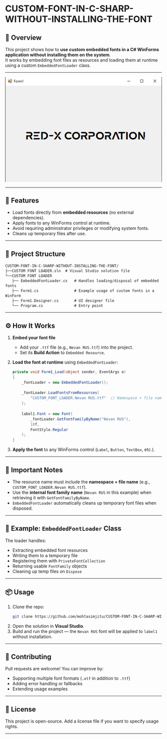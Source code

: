 # CUSTOM-FONT-IN-C-SHARP-WITHOUT-INSTALLING-THE-FONT

## 🎯 Overview
This project shows how to **use custom embedded fonts in a C# WinForms application without installing them on the system**.  
It works by embedding font files as resources and loading them at runtime using a custom `EmbeddedFontLoader` class.

---

![App Screenshot](image.png)


---

## 🚀 Features
- Load fonts directly from **embedded resources** (no external dependencies).
- Apply fonts to any WinForms control at runtime.
- Avoid requiring administrator privileges or modifying system fonts.
- Cleans up temporary files after use.

---

## 📂 Project Structure
```
CUSTOM-FONT-IN-C-SHARP-WITHOUT-INSTALLING-THE-FONT/
├──CUSTOM FONT LOADER.sln  # Visual Studio solution file
└──CUSTOM FONT LOADER
   ├── EmbeddedFontLoader.cs   # Handles loading/disposal of embedded fonts
   ├── Form1.cs                # Example usage of custom fonts in a WinForm
   ├── Form1.Designer.cs       # UI designer file
   └── Program.cs              # Entry point

```

---

## ⚙️ How It Works
1. **Embed your font file**  
   - Add your `.ttf` file (e.g., `Nevan RUS.ttf`) into the project.  
   - Set its **Build Action** to `Embedded Resource`.

2. **Load the font at runtime** using `EmbeddedFontLoader`:  
   ```csharp
   private void Form1_Load(object sender, EventArgs e)
   {
       _fontLoader = new EmbeddedFontLoader();

       _fontLoader.LoadFontsFromResources(
           "CUSTOM_FONT_LOADER.Nevan RUS.ttf"  // Namespace + file name
       );

       label1.Font = new Font(
           _fontLoader.GetFontFamilyByName("Nevan RUS"),
           18f,
           FontStyle.Regular
       );
   }
   ```

3. **Apply the font** to any WinForms control (`Label`, `Button`, `TextBox`, etc.).

---

## 📝 Important Notes
- The resource name must include the **namespace + file name** (e.g., `CUSTOM_FONT_LOADER.Nevan RUS.ttf`).  
- Use the **internal font family name** (`Nevan RUS` in this example) when retrieving it with `GetFontFamilyByName`.  
- `EmbeddedFontLoader` automatically cleans up temporary font files when disposed.

---

## 🧩 Example: `EmbeddedFontLoader` Class
The loader handles:
- Extracting embedded font resources
- Writing them to a temporary file
- Registering them with `PrivateFontCollection`
- Returning usable `FontFamily` objects
- Cleaning up temp files on `Dispose`

---

## 📦 Usage
1. Clone the repo:
   ```bash
   git clone https://github.com/mohtasimjitu/CUSTOM-FONT-IN-C-SHARP-WITHOUT-INSTALLING-THE-FONT.git
   ```
2. Open the solution in **Visual Studio**.
3. Build and run the project — the `Nevan RUS` font will be applied to `label1` without installation.

---

## 🤝 Contributing
Pull requests are welcome! You can improve by:
- Supporting multiple font formats (`.otf` in addition to `.ttf`)
- Adding error handling or fallbacks
- Extending usage examples

---

## 📜 License
This project is open-source. Add a license file if you want to specify usage rights.

---
